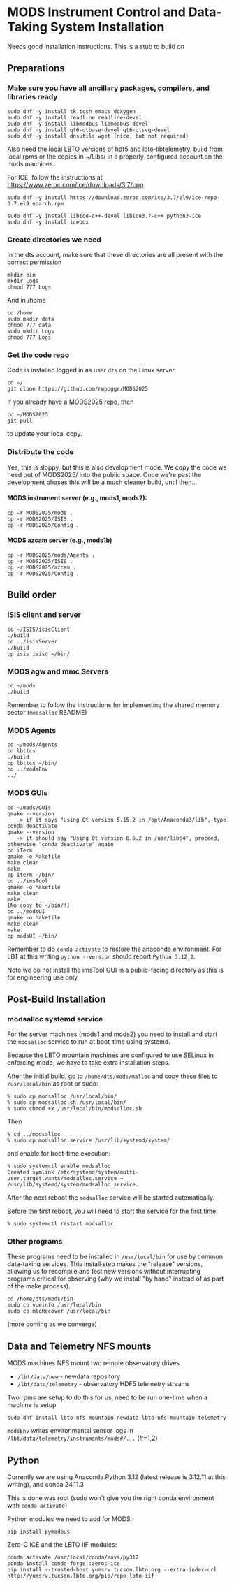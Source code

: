 # MODS Instrument Control and Data-Taking System Installation

Needs good installation instructions.  This is a stub to build on

## Preparations

### Make sure you have all ancillary packages, compilers, and libraries ready

```shell
sudo dnf -y install tk tcsh emacs doxygen
sudo dnf -y install readline readline-devel
sudo dnf -y install libmodbus libmodbus-devel
sudo dnf -y install qt6-qtbase-devel qt6-qtsvg-devel
sudo dnf -y install dnsutils wget (nice, but not required)
```
Also need the local LBTO versions of hdf5 and lbto-libtelemetry, build from local rpms
or the copies in ~/Libs/ in a properly-configured account on the mods machines.

For ICE, follow the instructions at https://www.zeroc.com/ice/downloads/3.7/cpp
```
sudo dnf -y install https://download.zeroc.com/ice/3.7/el9/ice-repo-3.7.el9.noarch.rpm

sudo dnf -y install libice-c++-devel libice3.7-c++ python3-ice
sudo dnf -y install icebox
```
### Create directories we need

In the dts account, make sure that these directories are all present with the correct permission
```shell
mkdir bin
mkdir Logs
chmod 777 Logs
```
And in /home
```shell
cd /home
sudo mkdir data
chmod 777 data
sudo mkdir Logs
chmod 777 Logs
```

### Get the code repo

Code is installed logged in as user `dts` on the Linux server.
```shell
cd ~/
git clone https://github.com/rwpogge/MODS2025
```
If you already have a MODS2025 repo, then
```
cd ~/MODS2025
git pull
```
to update your local copy.

### Distribute the code

Yes, this is sloppy, but this is also development mode.  We copy the code we need out of MODS2025/ into the
public space.  Once we're past the development phases this will be a much cleaner build, until then...

#### MODS instrument server (e.g., mods1, mods2):
```shell
cp -r MODS2025/mods .
cp -r MODS2025/ISIS .
cp -r MODS2025/Config .
```

#### MODS azcam server (e.g., mods1b)

```shell
cp -r MODS2025/mods/Agents .
cp -r MODS2025/ISIS .
cp -r MODS2025/azcam .
cp -r MODS2025/Config .
```

## Build order

### ISIS client and server
```shell
cd ~/ISIS/isisClient
./build
cd ../isisServer
./build
cp isis isisd ~/bin/
```

### MODS agw and mmc Servers
```shell
cd ~/mods
./build
```
Remember to follow the instructions for implementing the 
shared memory sector (`modsalloc` README)

### MODS Agents
```shell
cd ~/mods/Agents
cd lbttcs
./build
cp lbttcs ~/bin/
cd ../modsEnv
../
```
### MODS GUIs
```shell
cd ~/mods/GUIs
qmake --version
   -> if it says "Using Qt version 5.15.2 in /opt/Anaconda3/lib", type
conda deactivate
qmake --version 
   -> it should say "Using Qt version 6.6.2 in /usr/lib64", proceed, otherwise "conda deactivate" again
cd iTerm
qmake -o Makefile
make clean
make
cp iterm ~/bin/
cd ../imsTool
qmake -o Makefile
make clean
make
[No copy to ~/bin/!]
cd ../modsUI
qmake -o Makefile
make clean
make
cp modsUI ~/bin/
```
Remember to do `conda activate` to restore the anaconda environment. For LBT at this 
writing `python --version` should report `Python 3.12.2`.

Note we do not install the imsTool GUI in a public-facing directory as this is for engineering use only.

## Post-Build Installation

### modsalloc systemd service

For the server machines (mods1 and mods2) you need to install and start the `modsalloc` service
to run at boot-time using systemd.

Because the LBTO mountain machines are configured to use SELinux in enforcing mode, we have to take extra installation steps.

After the initial build, go to `/home/dts/mods/malloc` and copy these files to `/usr/local/bin` as root or sudo:
```
% sudo cp modsalloc /usr/local/bin/
% sudo cp modsalloc.sh /usr/local/bin/
% sudo chmod +x /usr/local/bin/modsalloc.sh
```
Then
```
% cd ../modsalloc
% sudo cp modsalloc.service /usr/lib/systemd/system/
```
and enable for boot-time execution:
```
% sudo systemctl enable modsalloc
Created symlink /etc/systemd/system/multi-user.target.wants/modsalloc.service → /usr/lib/systemd/system/modsalloc.service.
```
After the next reboot the `modsalloc` service will be started automatically. 

Before the first reboot, you will need to start the service for the first time:
```
% sudo systemctl restart modsalloc
```

### Other programs

These programs need to be installed in `/usr/local/bin` for use by common data-taking services.  This install step
makes the "release" versions, allowing us to recompile and test new versions without interrupting programs critical
for observing (why we install "by hand" instead of as part of the make process).

```
cd /home/dts/mods/bin
sudo cp vueinfo /usr/local/bin
sudo cp mlcRecover /usr/local/bin
```
(more coming as we converge)

## Data and Telemetry NFS mounts

MODS machines NFS mount two remote observatory drives
 * `/lbt/data/new` - newdata repository
 * `/lbt/data/telemetry` - observatory HDF5 telemetry streams

Two rpms are setup to do this for us, need to be run one-time when a machine is setup
```
sudo dnf install lbto-nfs-mountain-newdata lbto-nfs-mountain-telemetry
```

`modsEnv` writes environmental sensor logs in `/lbt/data/telemetry/instruments/mods#/...` (#=1,2)

## Python

Currently we are using Anaconda Python 3.12 (latest release is 3.12.11 at this writing), and conda 24.11.3

This is done was root (sudo won't give you the right conda environment with `conda activate`)

Python modules we need to add for MODS:
```
pip install pymodbus
```
Zero-C ICE and the LBTO IIF modules:
```
conda activate /usr/local/conda/envs/py312
conda install conda-forge::zeroc-ice
pip install --trusted-host yumsrv.tucson.lbto.org --extra-index-url http://yumsrv.tucson.lbto.org/pip/repo lbto-iif
```
